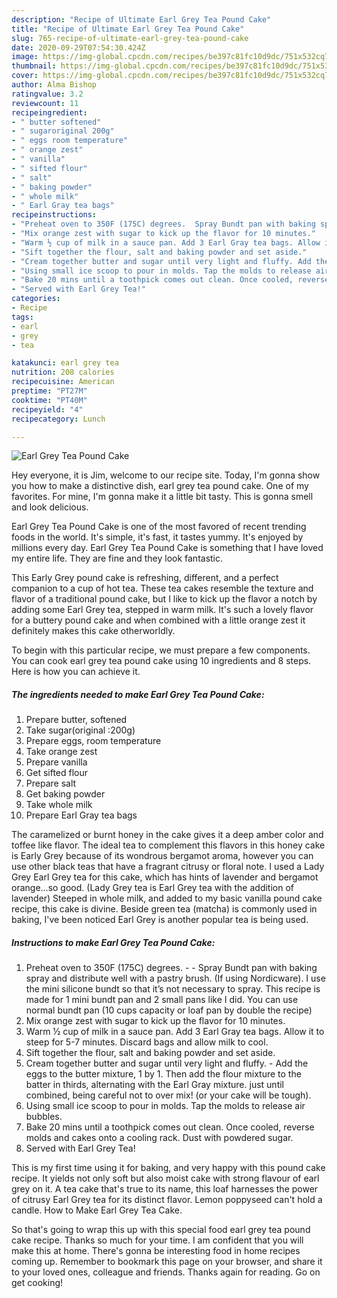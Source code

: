 ```yaml
---
description: "Recipe of Ultimate Earl Grey Tea Pound Cake"
title: "Recipe of Ultimate Earl Grey Tea Pound Cake"
slug: 765-recipe-of-ultimate-earl-grey-tea-pound-cake
date: 2020-09-29T07:54:30.424Z
image: https://img-global.cpcdn.com/recipes/be397c81fc10d9dc/751x532cq70/earl-grey-tea-pound-cake-recipe-main-photo.jpg
thumbnail: https://img-global.cpcdn.com/recipes/be397c81fc10d9dc/751x532cq70/earl-grey-tea-pound-cake-recipe-main-photo.jpg
cover: https://img-global.cpcdn.com/recipes/be397c81fc10d9dc/751x532cq70/earl-grey-tea-pound-cake-recipe-main-photo.jpg
author: Alma Bishop
ratingvalue: 3.2
reviewcount: 11
recipeingredient:
- " butter softened"
- " sugaroriginal 200g"
- " eggs room temperature"
- " orange zest"
- " vanilla"
- " sifted flour"
- " salt"
- " baking powder"
- " whole milk"
- " Earl Gray tea bags"
recipeinstructions:
- "Preheat oven to 350F (175C) degrees.  Spray Bundt pan with baking spray and distribute well with a pastry brush. (If using Nordicware). I use the mini silicone bundt so that it’s not necessary to spray. This recipe is made for 1 mini bundt pan and 2 small pans like I did. You can use normal bundt pan (10 cups capacity or loaf pan by double the recipe)"
- "Mix orange zest with sugar to kick up the flavor for 10 minutes."
- "Warm ½ cup of milk in a sauce pan. Add 3 Earl Gray tea bags. Allow it to steep for 5-7 minutes. Discard bags and allow milk to cool."
- "Sift together the flour, salt and baking powder and set aside."
- "Cream together butter and sugar until very light and fluffy. Add the eggs to the butter mixture, 1 by 1. Then add the flour mixture to the batter in thirds, alternating with the Earl Gray mixture. just until combined, being careful not to over mix! (or your cake will be tough)."
- "Using small ice scoop to pour in molds. Tap the molds to release air bubbles."
- "Bake 20 mins until a toothpick comes out clean. Once cooled, reverse molds and cakes onto a cooling rack. Dust with powdered sugar."
- "Served with Earl Grey Tea!"
categories:
- Recipe
tags:
- earl
- grey
- tea

katakunci: earl grey tea 
nutrition: 208 calories
recipecuisine: American
preptime: "PT27M"
cooktime: "PT40M"
recipeyield: "4"
recipecategory: Lunch

---
```



![Earl Grey Tea Pound Cake](https://img-global.cpcdn.com/recipes/be397c81fc10d9dc/751x532cq70/earl-grey-tea-pound-cake-recipe-main-photo.jpg)

Hey everyone, it is Jim, welcome to our recipe site. Today, I'm gonna show you how to make a distinctive dish, earl grey tea pound cake. One of my favorites. For mine, I'm gonna make it a little bit tasty. This is gonna smell and look delicious.

Earl Grey Tea Pound Cake is one of the most favored of recent trending foods in the world. It's simple, it's fast, it tastes yummy. It's enjoyed by millions every day. Earl Grey Tea Pound Cake is something that I have loved my entire life. They are fine and they look fantastic.

This Early Grey pound cake is refreshing, different, and a perfect companion to a cup of hot tea. These tea cakes resemble the texture and flavor of a traditional pound cake, but I like to kick up the flavor a notch by adding some Earl Grey tea, stepped in warm milk. It&#39;s such a lovely flavor for a buttery pound cake and when combined with a little orange zest it definitely makes this cake otherworldly.


To begin with this particular recipe, we must prepare a few components. You can cook earl grey tea pound cake using 10 ingredients and 8 steps. Here is how you can achieve it.

<!--inarticleads1-->

##### The ingredients needed to make Earl Grey Tea Pound Cake:

1. Prepare  butter, softened
1. Take  sugar(original :200g)
1. Prepare  eggs, room temperature
1. Take  orange zest
1. Prepare  vanilla
1. Get  sifted flour
1. Prepare  salt
1. Get  baking powder
1. Take  whole milk
1. Prepare  Earl Gray tea bags


The caramelized or burnt honey in the cake gives it a deep amber color and toffee like flavor. The ideal tea to complement this flavors in this honey cake is Early Grey because of its wondrous bergamot aroma, however you can use other black teas that have a fragrant citrusy or floral note. I used a Lady Grey Earl Grey tea for this cake, which has hints of lavender and bergamot orange…so good. (Lady Grey tea is Earl Grey tea with the addition of lavender) Steeped in whole milk, and added to my basic vanilla pound cake recipe, this cake is divine. Beside green tea (matcha) is commonly used in baking, I&#39;ve been noticed Earl Grey is another popular tea is being used. 

<!--inarticleads2-->

##### Instructions to make Earl Grey Tea Pound Cake:

1. Preheat oven to 350F (175C) degrees. -  - Spray Bundt pan with baking spray and distribute well with a pastry brush. (If using Nordicware). I use the mini silicone bundt so that it’s not necessary to spray. This recipe is made for 1 mini bundt pan and 2 small pans like I did. You can use normal bundt pan (10 cups capacity or loaf pan by double the recipe)
1. Mix orange zest with sugar to kick up the flavor for 10 minutes.
1. Warm ½ cup of milk in a sauce pan. Add 3 Earl Gray tea bags. Allow it to steep for 5-7 minutes. Discard bags and allow milk to cool.
1. Sift together the flour, salt and baking powder and set aside.
1. Cream together butter and sugar until very light and fluffy. - Add the eggs to the butter mixture, 1 by 1. Then add the flour mixture to the batter in thirds, alternating with the Earl Gray mixture. just until combined, being careful not to over mix! (or your cake will be tough).
1. Using small ice scoop to pour in molds. Tap the molds to release air bubbles.
1. Bake 20 mins until a toothpick comes out clean. Once cooled, reverse molds and cakes onto a cooling rack. Dust with powdered sugar.
1. Served with Earl Grey Tea!


This is my first time using it for baking, and very happy with this pound cake recipe. It yields not only soft but also moist cake with strong flavour of earl grey on it. A tea cake that&#39;s true to its name, this loaf harnesses the power of citrusy Earl Grey tea for its distinct flavor. Lemon poppyseed can&#39;t hold a candle. How to Make Earl Grey Tea Cake. 

So that's going to wrap this up with this special food earl grey tea pound cake recipe. Thanks so much for your time. I am confident that you will make this at home. There's gonna be interesting food in home recipes coming up. Remember to bookmark this page on your browser, and share it to your loved ones, colleague and friends. Thanks again for reading. Go on get cooking!
